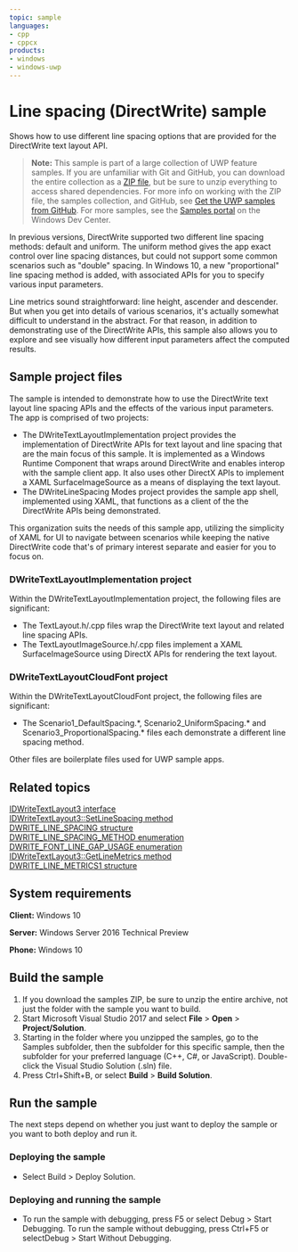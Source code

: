 ```yaml
---
topic: sample
languages:
- cpp
- cppcx
products:
- windows
- windows-uwp
---
```


<!---
  category: ControlsLayoutAndText
  samplefwlink: http://go.microsoft.com/fwlink/p/?LinkId=620538
--->

# Line spacing (DirectWrite) sample

Shows how to use different line spacing options that are provided for the DirectWrite text layout API.

> **Note:** This sample is part of a large collection of UWP feature samples. 
> If you are unfamiliar with Git and GitHub, you can download the entire collection as a 
> [ZIP file](https://github.com/Microsoft/Windows-universal-samples/archive/master.zip), but be 
> sure to unzip everything to access shared dependencies. For more info on working with the ZIP file, 
> the samples collection, and GitHub, see [Get the UWP samples from GitHub](https://aka.ms/ovu2uq). 
> For more samples, see the [Samples portal](https://aka.ms/winsamples) on the Windows Dev Center. 

In previous versions, DirectWrite supported two different line spacing methods: default and uniform. The uniform method gives the app exact control over line spacing distances, but could not support some common scenarios such as "double" spacing. In Windows 10, a new "proportional" line spacing method is added, with associated APIs for you to specify various input parameters. 

Line metrics sound straightforward: line height, ascender and descender. But when you get into details of various scenarios, it's actually somewhat difficult to understand in the abstract. For that reason, in addition to demonstrating use of the DirectWrite APIs, this sample also allows you to explore and see visually how different input parameters affect the computed results.

## Sample project files
The sample is intended to demonstrate how to use the DirectWrite text layout line spacing APIs and the effects of the various input parameters. The app is comprised of two projects:

* The DWriteTextLayoutImplementation project provides the implementation of DirectWrite APIs for text layout and line spacing that are the main focus of this sample. It is implemented as a Windows Runtime Component that wraps around DirectWrite and enables interop with the sample client app. It also uses other DirectX APIs to implement a XAML SurfaceImageSource as a means of displaying the text layout.
* The DWriteLineSpacing Modes project provides the sample app shell, implemented using XAML, that functions as a client of the the DirectWrite APIs being demonstrated.

This organization suits the needs of this sample app, utilizing the simplicity of XAML for UI to navigate between scenarios while keeping the native DirectWrite code that's of primary interest separate and easier for you to focus on.

### DWriteTextLayoutImplementation project
Within the DWriteTextLayoutImplementation project, the following files are significant:

* The TextLayout.h/.cpp files wrap the DirectWrite text layout and related line spacing APIs. 
* The TextLayoutImageSource.h/.cpp files implement a XAML SurfaceImageSource using DirectX APIs for rendering the text layout.

### DWriteTextLayoutCloudFont project
Within the DWriteTextLayoutCloudFont project, the following files are significant:

* The Scenario1\_DefaultSpacing.\*, Scenario2\_UniformSpacing.\* and Scenario3\_ProportionalSpacing.\* files each demonstrate a different line spacing method.

Other files are boilerplate files used for UWP sample apps.

## Related topics

[IDWriteTextLayout3 interface](https://msdn.microsoft.com/library/windows/desktop/dn900405)  
[IDWriteTextLayout3::SetLineSpacing method](https://msdn.microsoft.com/library/windows/desktop/dn900409)  
[DWRITE\_LINE\_SPACING structure](https://msdn.microsoft.com/library/windows/desktop/dn933216)  
[DWRITE\_LINE\_SPACING_METHOD enumeration](https://msdn.microsoft.com/library/windows/desktop/dd368101)  
[DWRITE\_FONT\_LINE_GAP\_USAGE enumeration](https://msdn.microsoft.com/library/windows/desktop/dn933211)  
[IDWriteTextLayout3::GetLineMetrics method](https://msdn.microsoft.com/library/windows/desktop/dn900406)  
[DWRITE\_LINE\_METRICS1 structure](https://msdn.microsoft.com/library/windows/desktop/dn933215)  

## System requirements

**Client:** Windows 10

**Server:** Windows Server 2016 Technical Preview

**Phone:** Windows 10

## Build the sample

1. If you download the samples ZIP, be sure to unzip the entire archive, not just the folder with the sample you want to build. 
2. Start Microsoft Visual Studio 2017 and select **File** \> **Open** \> **Project/Solution**.
3. Starting in the folder where you unzipped the samples, go to the Samples subfolder, then the subfolder for this specific sample, then the subfolder for your preferred language (C++, C#, or JavaScript). Double-click the Visual Studio Solution (.sln) file.
4. Press Ctrl+Shift+B, or select **Build** \> **Build Solution**.

## Run the sample

The next steps depend on whether you just want to deploy the sample or you want to both deploy and run it.

### Deploying the sample

- Select Build > Deploy Solution. 

### Deploying and running the sample

- To run the sample with debugging, press F5 or select Debug > Start Debugging. To run the sample without debugging, press Ctrl+F5 or selectDebug > Start Without Debugging. 
